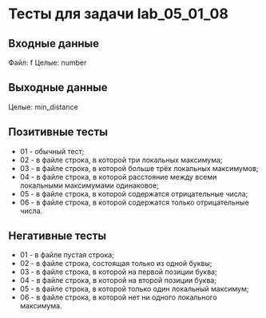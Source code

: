 # Тесты для задачи lab_05_01_08

## Входные данные
Файл: f
Целые: number

## Выходные данные
Целые: min_distance

## Позитивные тесты
- 01 - обычный тест;
- 02 - в файле строка, в которой три локальных максимума;
- 03 - в файле строка, в которой больше трёх локальных максимумов;
- 04 - в файле строка, в которой расстояние между всеми локальными максимумами одинаковое;
- 05 - в файле строка, в которой содержатся отрицательные числа;
- 06 - в файле строка, в которой содержатся только отрицательные числа.

## Негативные тесты
- 01 - в файле пустая строка;
- 02 - в файле строка, состоящая только из одной буквы;
- 03 - в файле строка, в которой на первой позиции буква;
- 04 - в файле строка, в которой на второй позиции буква;
- 05 - в файле строка, в которой только один локальный максимум;
- 06 - в файле строка, в которой нет ни одного локального максимума.